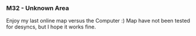 ### M32 - Unknown Area
Enjoy my last online map versus the Computer :) Map have not been tested for desyncs, but I hope it works fine.
